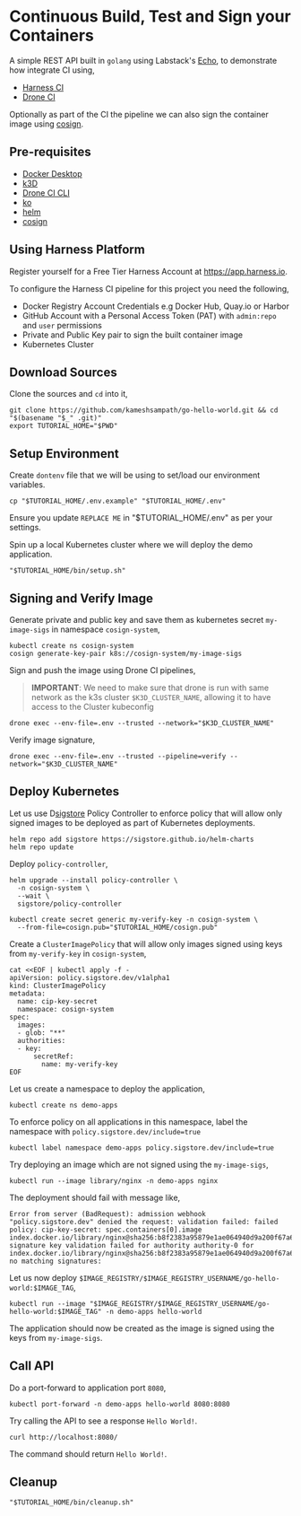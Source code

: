 # Continuous Build, Test and Sign your Containers

A simple REST API built in `golang` using Labstack's [Echo](https://https://echo.labstack.com/]), to demonstrate how integrate CI using,

- [Harness CI](https://app.harness.io)
- [Drone CI](https://drone.io)

Optionally as part of the CI the pipeline we can also sign the container image using [cosign](https://sigstore.dev).

## Pre-requisites

- [Docker Desktop](https://docs.docker.com/desktop/)
- [k3D](https://k3d.io/)
- [Drone CI CLI](https://docs.drone.io/cli/install/)
- [ko](https://ko.build)
- [helm](https://helm.sh)
- [cosign](https://docs.sigstore.dev/cosign/installation)

## Using Harness Platform

Register yourself for a Free Tier Harness Account at <https://app.harness.io>.

To configure the Harness CI pipeline for this project you need the following,

- Docker Registry Account Credentials e.g Docker Hub, Quay.io or Harbor
- GitHub Account with a Personal Access Token (PAT) with `admin:repo` and `user` permissions
- Private and Public Key pair to sign the built container image
- Kubernetes Cluster

## Download Sources

Clone the sources and `cd` into it,

```shell
git clone https://github.com/kameshsampath/go-hello-world.git && cd "$(basename "$_" .git)"
export TUTORIAL_HOME="$PWD"
```

## Setup Environment

Create `dontenv` file that we will be using to set/load our environment variables.

```shell
cp "$TUTORIAL_HOME/.env.example" "$TUTORIAL_HOME/.env"
```

Ensure you update `REPLACE ME` in "$TUTORIAL_HOME/.env" as per your settings.

Spin up a local Kubernetes cluster where we will deploy the demo application.

```shell
"$TUTORIAL_HOME/bin/setup.sh"
```

## Signing and Verify Image

Generate private and public key and save them as kubernetes secret `my-image-sigs` in namespace `cosign-system`,

```shell
kubectl create ns cosign-system
cosign generate-key-pair k8s://cosign-system/my-image-sigs
```

Sign and push the image using Drone CI pipelines,

> **IMPORTANT**: We need to make sure that drone is run with same network as the k3s cluster `$K3D_CLUSTER_NAME`, allowing it to have access to the Cluster kubeconfig

```shell
drone exec --env-file=.env --trusted --network="$K3D_CLUSTER_NAME"
```

Verify image signature,

```shell
drone exec --env-file=.env --trusted --pipeline=verify --network="$K3D_CLUSTER_NAME"
```

## Deploy Kubernetes

Let us use D[sigstore](https://github.com/sigstore/policy-controller) Policy Controller to enforce policy that will allow only signed images to be deployed as part of Kubernetes deployments.

```shell
helm repo add sigstore https://sigstore.github.io/helm-charts
helm repo update
```

Deploy `policy-controller`,

```shell
helm upgrade --install policy-controller \
  -n cosign-system \
  --wait \
  sigstore/policy-controller
```

```shell
kubectl create secret generic my-verify-key -n cosign-system \
  --from-file=cosign.pub="$TUTORIAL_HOME/cosign.pub"
```

Create a `ClusterImagePolicy` that will allow only images signed using keys from `my-verify-key` in `cosign-system`,

```shell
cat <<EOF | kubectl apply -f -
apiVersion: policy.sigstore.dev/v1alpha1
kind: ClusterImagePolicy
metadata:
  name: cip-key-secret
  namespace: cosign-system
spec:
  images:
  - glob: "**"
  authorities:
  - key:
      secretRef:
        name: my-verify-key
EOF
```

Let us create a namespace to deploy the application,

```shell
kubectl create ns demo-apps
```

To enforce policy on all applications in this namespace, label the namespace with `policy.sigstore.dev/include=true`

```shell
kubectl label namespace demo-apps policy.sigstore.dev/include=true
```

Try deploying an image which are not signed using the `my-image-sigs`,

```shell
kubectl run --image library/nginx -n demo-apps nginx
```

The deployment should fail with message like,

```text
Error from server (BadRequest): admission webhook "policy.sigstore.dev" denied the request: validation failed: failed policy: cip-key-secret: spec.containers[0].image
index.docker.io/library/nginx@sha256:b8f2383a95879e1ae064940d9a200f67a6c79e710ed82ac42263397367e7cc4e signature key validation failed for authority authority-0 for index.docker.io/library/nginx@sha256:b8f2383a95879e1ae064940d9a200f67a6c79e710ed82ac42263397367e7cc4e: no matching signatures:
```

Let us now deploy `$IMAGE_REGISTRY/$IMAGE_REGISTRY_USERNAME/go-hello-world:$IMAGE_TAG`,

```shell
kubectl run --image "$IMAGE_REGISTRY/$IMAGE_REGISTRY_USERNAME/go-hello-world:$IMAGE_TAG" -n demo-apps hello-world
```

The application should now be created as the image is signed using the keys from `my-image-sigs`.

## Call API

Do a port-forward to application port `8080`,

```shell
kubectl port-forward -n demo-apps hello-world 8080:8080
```

Try calling the API to see a response `Hello World!`.

```shell
curl http://localhost:8080/
```

The command should return `Hello World!`.

## Cleanup

```shell
"$TUTORIAL_HOME/bin/cleanup.sh"
```
